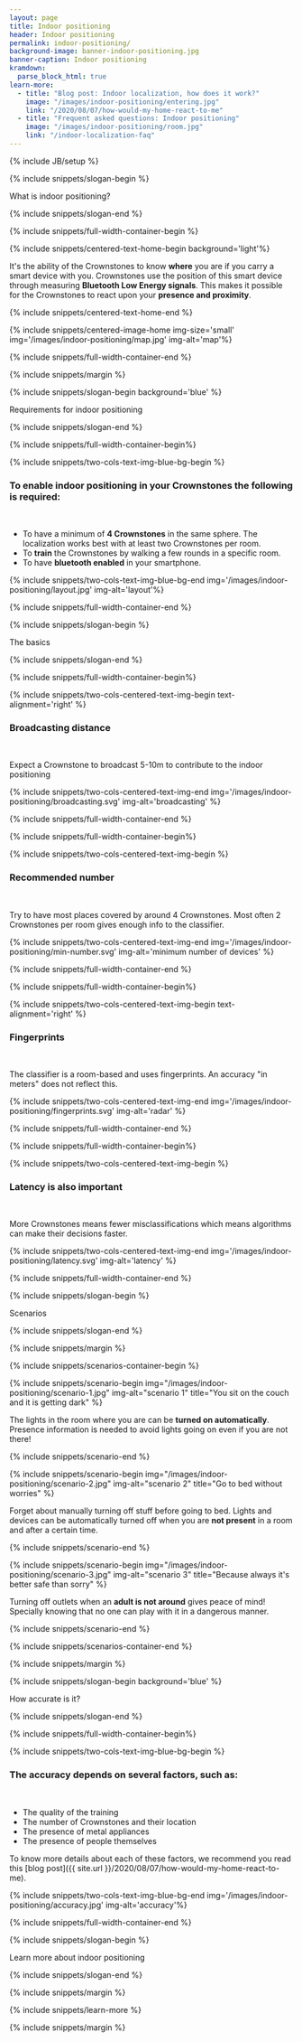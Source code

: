 ```yaml
---
layout: page
title: Indoor positioning
header: Indoor positioning
permalink: indoor-positioning/
background-image: banner-indoor-positioning.jpg
banner-caption: Indoor positioning
kramdown: 
  parse_block_html: true
learn-more:
  - title: "Blog post: Indoor localization, how does it work?"
    image: "/images/indoor-positioning/entering.jpg"
    link: "/2020/08/07/how-would-my-home-react-to-me"
  - title: "Frequent asked questions: Indoor positioning"
    image: "/images/indoor-positioning/room.jpg"
    link: "/indoor-localization-faq"
---
```


{% include JB/setup %}


{% include snippets/slogan-begin %}

What is indoor positioning?

{% include snippets/slogan-end %}


{% include snippets/full-width-container-begin %}

{% include snippets/centered-text-home-begin background='light'%}

It's the ability of the Crownstones to know **where** you are if you carry a smart device with you. 
Crownstones use the position of this smart device through measuring **Bluetooth Low Energy signals**. 
This makes it possible for the Crownstones to react upon your **presence and proximity**.

{% include snippets/centered-text-home-end %}

{% include snippets/centered-image-home img-size='small' img='/images/indoor-positioning/map.jpg' img-alt='map'%}

{% include snippets/full-width-container-end %}


{% include snippets/margin %}



{% include snippets/slogan-begin background='blue' %}

Requirements for indoor positioning

{% include snippets/slogan-end %}



{% include snippets/full-width-container-begin%}

{% include snippets/two-cols-text-img-blue-bg-begin %}

### To enable indoor positioning in your Crownstones the following is required:

<p>&nbsp;</p>

- To have a minimum of **4 Crownstones** in the same sphere. The localization works best with at least two Crownstones per room.
- To **train** the Crownstones by walking a few rounds in a specific room.
- To have **bluetooth enabled** in your smartphone.

{% include snippets/two-cols-text-img-blue-bg-end img='/images/indoor-positioning/layout.jpg' img-alt='layout'%}

{% include snippets/full-width-container-end %}



{% include snippets/slogan-begin %}

The basics

{% include snippets/slogan-end %}


{% include snippets/full-width-container-begin%}

{% include snippets/two-cols-centered-text-img-begin text-alignment='right' %}

### Broadcasting distance

<p>&nbsp;</p>

Expect a Crownstone to broadcast 5-10m to contribute to the indoor positioning

{% include snippets/two-cols-centered-text-img-end img='/images/indoor-positioning/broadcasting.svg' img-alt='broadcasting' %}

{% include snippets/full-width-container-end %}


{% include snippets/full-width-container-begin%}

{% include snippets/two-cols-centered-text-img-begin %}

### Recommended number

<p>&nbsp;</p>

Try to have most places covered by around 4 Crownstones. Most often 2 Crownstones per room gives enough info to the classifier.

{% include snippets/two-cols-centered-text-img-end img='/images/indoor-positioning/min-number.svg' img-alt='minimum number of devices' %}

{% include snippets/full-width-container-end %}


{% include snippets/full-width-container-begin%}

{% include snippets/two-cols-centered-text-img-begin text-alignment='right' %}

### Fingerprints

<p>&nbsp;</p>

 The classifier is a room-based and uses fingerprints. An accuracy "in meters" does not reflect this.

{% include snippets/two-cols-centered-text-img-end img='/images/indoor-positioning/fingerprints.svg' img-alt='radar' %}

{% include snippets/full-width-container-end %}


{% include snippets/full-width-container-begin%}

{% include snippets/two-cols-centered-text-img-begin %}

### Latency is also important

<p>&nbsp;</p>

More Crownstones means fewer misclassifications which means algorithms can make their decisions faster.

{% include snippets/two-cols-centered-text-img-end img='/images/indoor-positioning/latency.svg' img-alt='latency' %}

{% include snippets/full-width-container-end %}



{% include snippets/slogan-begin %}

Scenarios

{% include snippets/slogan-end %}


{% include snippets/margin %}


{% include snippets/scenarios-container-begin %}


{% include snippets/scenario-begin img="/images/indoor-positioning/scenario-1.jpg" img-alt="scenario 1" title="You sit on the couch and it is getting dark" %}

The lights in the room where you are can be **turned on automatically**. Presence information is needed to avoid lights going on even if you are not there!

{% include snippets/scenario-end %}


{% include snippets/scenario-begin img="/images/indoor-positioning/scenario-2.jpg" img-alt="scenario 2" title="Go to bed without worries" %}

Forget about manually turning off stuff before going to bed. Lights and devices can be automatically turned off when you are **not present** in a room and after a certain time.

{% include snippets/scenario-end %}


{% include snippets/scenario-begin img="/images/indoor-positioning/scenario-3.jpg" img-alt="scenario 3" title="Because always it's better safe than sorry" %}

Turning off outlets when an **adult is not around** gives peace of mind! Specially knowing that no one can play with it in a dangerous manner.

{% include snippets/scenario-end %}

{% include snippets/scenarios-container-end %}


{% include snippets/margin %}



{% include snippets/slogan-begin background='blue' %}

How accurate is it?

{% include snippets/slogan-end %}



{% include snippets/full-width-container-begin%}

{% include snippets/two-cols-text-img-blue-bg-begin %}

### The accuracy depends on several factors, such as:

<p>&nbsp;</p>

- The quality of the training
- The number of Crownstones and their location
- The presence of metal appliances
- The presence of people themselves 

To know more details about each of these factors, we recommend you read this [blog post]({{ site.url }}/2020/08/07/how-would-my-home-react-to-me).

{% include snippets/two-cols-text-img-blue-bg-end img='/images/indoor-positioning/accuracy.jpg' img-alt='accuracy'%}

{% include snippets/full-width-container-end %}



{% include snippets/slogan-begin %}

Learn more about indoor positioning

{% include snippets/slogan-end %}


{% include snippets/margin %}


{% include snippets/learn-more %}


{% include snippets/margin %}